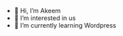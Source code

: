 - 👋 Hi, I’m Akeem
- 👀 I’m interested in us
- 🌱 I’m currently learning Wordpress


<!---
aeniodunmo-vertex/aeniodunmo-vertex is a ✨ special ✨ repository because its `README.md` (this file) appears on your GitHub profile.
You can click the Preview link to take a look at your changes.
--->
